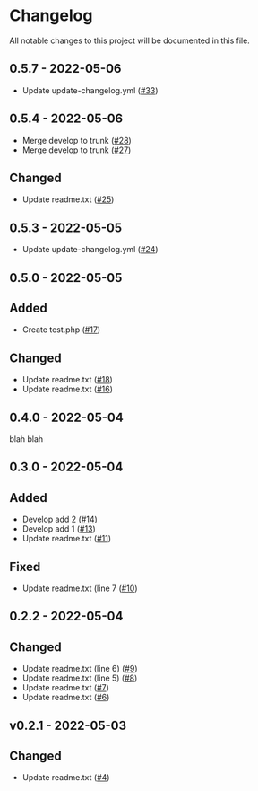 # Changelog

All notable changes to this project will be documented in this file.

## 0.5.7 - 2022-05-06

- Update update-changelog.yml ([#33](https://github.com/acicovic/keep-a-changelog-test/pull/33))

## 0.5.4 - 2022-05-06

- Merge develop to trunk ([#28](https://github.com/acicovic/keep-a-changelog-test/pull/28))
- Merge develop to trunk ([#27](https://github.com/acicovic/keep-a-changelog-test/pull/27))

## Changed

- Update readme.txt ([#25](https://github.com/acicovic/keep-a-changelog-test/pull/25))

## 0.5.3 - 2022-05-05

- Update update-changelog.yml ([#24](https://github.com/acicovic/keep-a-changelog-test/pull/24))

## 0.5.0 - 2022-05-05

## Added

- Create test.php ([#17](https://github.com/acicovic/keep-a-changelog-test/pull/17))

## Changed

- Update readme.txt ([#18](https://github.com/acicovic/keep-a-changelog-test/pull/18))
- Update readme.txt ([#16](https://github.com/acicovic/keep-a-changelog-test/pull/16))

## 0.4.0 - 2022-05-04

blah blah

## 0.3.0 - 2022-05-04

## Added

- Develop add 2 ([#14](https://github.com/acicovic/keep-a-changelog-test/pull/14))
- Develop add 1 ([#13](https://github.com/acicovic/keep-a-changelog-test/pull/13))
- Update readme.txt ([#11](https://github.com/acicovic/keep-a-changelog-test/pull/11))

## Fixed

- Update readme.txt (line 7 ([#10](https://github.com/acicovic/keep-a-changelog-test/pull/10))

## 0.2.2 - 2022-05-04

## Changed

- Update readme.txt (line 6) ([#9](https://github.com/acicovic/keep-a-changelog-test/pull/9))
- Update readme.txt (line 5) ([#8](https://github.com/acicovic/keep-a-changelog-test/pull/8))
- Update readme.txt ([#7](https://github.com/acicovic/keep-a-changelog-test/pull/7))
- Update readme.txt ([#6](https://github.com/acicovic/keep-a-changelog-test/pull/6))

## v0.2.1 - 2022-05-03

## Changed

- Update readme.txt ([#4](https://github.com/acicovic/keep-a-changelog-test/pull/4))
